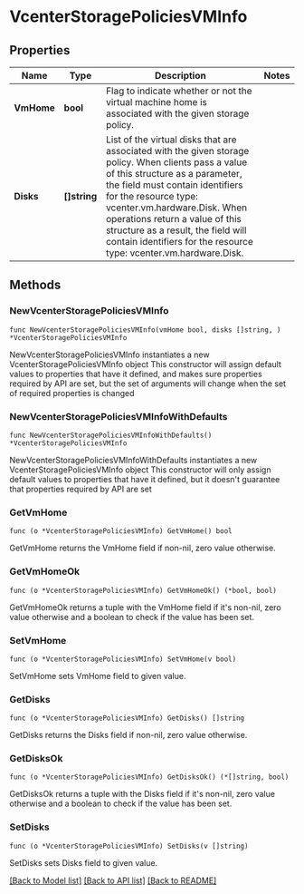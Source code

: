 # VcenterStoragePoliciesVMInfo

## Properties

Name | Type | Description | Notes
------------ | ------------- | ------------- | -------------
**VmHome** | **bool** | Flag to indicate whether or not the virtual machine home is associated with the given storage policy. | 
**Disks** | **[]string** | List of the virtual disks that are associated with the given storage policy. When clients pass a value of this structure as a parameter, the field must contain identifiers for the resource type: vcenter.vm.hardware.Disk. When operations return a value of this structure as a result, the field will contain identifiers for the resource type: vcenter.vm.hardware.Disk. | 

## Methods

### NewVcenterStoragePoliciesVMInfo

`func NewVcenterStoragePoliciesVMInfo(vmHome bool, disks []string, ) *VcenterStoragePoliciesVMInfo`

NewVcenterStoragePoliciesVMInfo instantiates a new VcenterStoragePoliciesVMInfo object
This constructor will assign default values to properties that have it defined,
and makes sure properties required by API are set, but the set of arguments
will change when the set of required properties is changed

### NewVcenterStoragePoliciesVMInfoWithDefaults

`func NewVcenterStoragePoliciesVMInfoWithDefaults() *VcenterStoragePoliciesVMInfo`

NewVcenterStoragePoliciesVMInfoWithDefaults instantiates a new VcenterStoragePoliciesVMInfo object
This constructor will only assign default values to properties that have it defined,
but it doesn't guarantee that properties required by API are set

### GetVmHome

`func (o *VcenterStoragePoliciesVMInfo) GetVmHome() bool`

GetVmHome returns the VmHome field if non-nil, zero value otherwise.

### GetVmHomeOk

`func (o *VcenterStoragePoliciesVMInfo) GetVmHomeOk() (*bool, bool)`

GetVmHomeOk returns a tuple with the VmHome field if it's non-nil, zero value otherwise
and a boolean to check if the value has been set.

### SetVmHome

`func (o *VcenterStoragePoliciesVMInfo) SetVmHome(v bool)`

SetVmHome sets VmHome field to given value.


### GetDisks

`func (o *VcenterStoragePoliciesVMInfo) GetDisks() []string`

GetDisks returns the Disks field if non-nil, zero value otherwise.

### GetDisksOk

`func (o *VcenterStoragePoliciesVMInfo) GetDisksOk() (*[]string, bool)`

GetDisksOk returns a tuple with the Disks field if it's non-nil, zero value otherwise
and a boolean to check if the value has been set.

### SetDisks

`func (o *VcenterStoragePoliciesVMInfo) SetDisks(v []string)`

SetDisks sets Disks field to given value.



[[Back to Model list]](../README.md#documentation-for-models) [[Back to API list]](../README.md#documentation-for-api-endpoints) [[Back to README]](../README.md)


